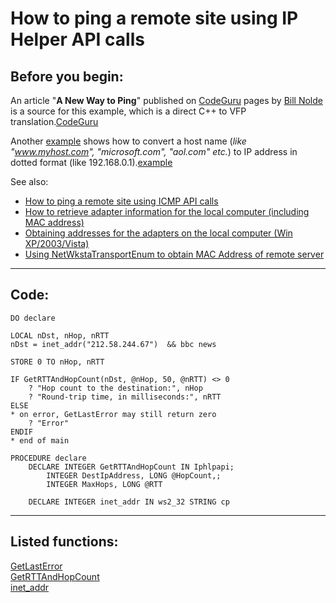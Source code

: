 
# How to ping a remote site using IP Helper API calls

## Before you begin:
An article "**A New Way to Ping**" published on <a href="http://www.codeguru.com/internet/NewPing.html">CodeGuru</a> pages by <a href="mailto:billnolde@ieee.org">Bill Nolde</a> is a source for this example, which is a direct C++ to VFP translation.[CodeGuru](sample_000.md)  

Another <a href="?example=216">example</a> shows how to convert a host name (*like "www.myhost.com", "microsoft.com", "aol.com" etc.*) to IP address in dotted format (like 192.168.0.1).[example](sample_216.md)  

See also:

* [How to ping a remote site using ICMP API calls](sample_486.md)  
* [How to retrieve adapter information for the local computer (including MAC address)](sample_347.md)  
* [Obtaining addresses for the adapters on the local computer (Win XP/2003/Vista)](sample_506.md)  
* [Using NetWkstaTransportEnum to obtain MAC Address of remote server](sample_435.md)  
  
***  


## Code:
```foxpro  
DO declare

LOCAL nDst, nHop, nRTT
nDst = inet_addr("212.58.244.67")  && bbc news

STORE 0 TO nHop, nRTT

IF GetRTTAndHopCount(nDst, @nHop, 50, @nRTT) <> 0
	? "Hop count to the destination:", nHop
	? "Round-trip time, in milliseconds:", nRTT
ELSE
* on error, GetLastError may still return zero
	? "Error"
ENDIF
* end of main

PROCEDURE declare
	DECLARE INTEGER GetRTTAndHopCount IN Iphlpapi;
		INTEGER DestIpAddress, LONG @HopCount,;
		INTEGER MaxHops, LONG @RTT

	DECLARE INTEGER inet_addr IN ws2_32 STRING cp  
```  
***  


## Listed functions:
[GetLastError](../libraries/kernel32/GetLastError.md)  
[GetRTTAndHopCount](../libraries/iphlpapi/GetRTTAndHopCount.md)  
[inet_addr](../libraries/ws2_32/inet_addr.md)  
